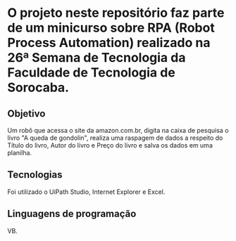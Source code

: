 # O projeto neste repositório faz parte de um minicurso sobre RPA (Robot Process Automation) realizado na 26ª Semana de Tecnologia da Faculdade de Tecnologia de Sorocaba.

## Objetivo
Um robô que acessa o site da amazon.com.br, digita na caixa de pesquisa o livro "A queda de gondolin", realiza uma raspagem de dados a respeito do Título do livro, Autor do livro e Preço do livro e salva os dados em uma planilha.

## Tecnologias 
Foi utilizado o UiPath Studio, Internet Explorer e Excel.

## Linguagens de programação
VB.